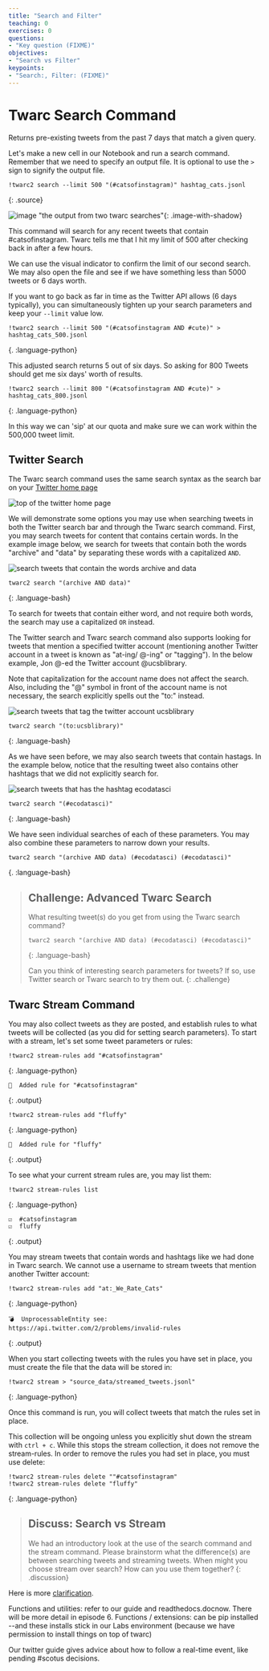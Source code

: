 ```yaml
---
title: "Search and Filter"
teaching: 0
exercises: 0
questions:
- "Key question (FIXME)"
objectives:
- "Search vs Filter"
keypoints:
- "Search:, Filter: (FIXME)"
---
```


# Twarc Search Command

Returns pre-existing tweets from the past 7 days that match a given query.

Let's make a new cell in our Notebook and run a search command. Remember that
we need to specify an output file. It is optional to use the `>` sign to signify the output file.

~~~
!twarc2 search --limit 500 "(#catsofinstagram)" hashtag_cats.jsonl
~~~
{: .source}

![image "the output from two twarc searches"](../fig/cats.png){: .image-with-shadow}

This command will search for any recent tweets that contain #catsofinstagram. Twarc tells me that I hit my limit of 500 after checking back in after a few hours.

We can use the visual indicator to confirm the limit of our second search. We may also open the file and see if we have something less than 5000 tweets or 6 days worth.

If you want to go back as far in time as the Twitter API allows (6 days typically),
you can simultaneously tighten up your search parameters and keep your `--limit` value low.

~~~
!twarc2 search --limit 500 "(#catsofinstagram AND #cute)" > hashtag_cats_500.jsonl
~~~
{. :language-python}

This adjusted search returns 5 out of six days. So asking for 800 Tweets should get me six days' worth of results.

~~~
!twarc2 search --limit 800 "(#catsofinstagram AND #cute)" > hashtag_cats_800.jsonl
~~~
{: .language-python}

In this way we can 'sip' at our quota and make sure we can work within the 500,000 tweet limit.

## Twitter Search

The Twarc search command uses the same search syntax as the search bar on your [Twitter home page](https://twitter.com/home)

![top of the twitter home page](../fig/twitter-search.png)

We will demonstrate some options you may use when searching tweets in both the Twitter search bar and through the Twarc search command. First, you may search tweets for content that contains certain words. In the example image below, we search for tweets that contain both the words "archive" and "data" by separating these words with a capitalized `AND`.

![search tweets that contain the words archive and data](../fig/twitter-search-words.png)

~~~
twarc2 search "(archive AND data)"
~~~
{: .language-bash}

To search for tweets that contain either word, and not require both words, the search may use a capitalized `OR` instead.

The Twitter search and Twarc search command also supports looking for tweets that mention a specified twitter account (mentioning another Twitter account in a tweet is known as "at-ing/ @-ing" or "tagging"). In the below example, Jon @-ed the Twitter account @ucsblibrary.

Note that capitalization for the account name does not affect the search.  Also, including the "@" symbol in front of the account name is not necessary, the search explicitly spells out the "to:" instead.

![search tweets that tag the twitter account ucsblibrary](../fig/twitter-search-at.png)

~~~
twarc2 search "(to:ucsblibrary)"
~~~
{: .language-bash}

As we have seen before, we may also search tweets that contain hastags. In the example below, notice that the resulting tweet also contains other hashtags that we did not explicitly search for.

![search tweets that has the hashtag ecodatasci](../fig/twitter-search-hashtag.png)

~~~
twarc2 search "(#ecodatasci)"
~~~
{: .language-bash}

We have seen individual searches of each of these parameters. You may also combine these parameters to narrow down your results.

~~~
twarc2 search "(archive AND data) (#ecodatasci) (#ecodatasci)"
~~~
{. :language-bash}

> ## Challenge: Advanced Twarc Search
>
> What resulting tweet(s) do you get from using the Twarc search command?
> ~~~
> twarc2 search "(archive AND data) (#ecodatasci) (#ecodatasci)"
> ~~~
> {: .language-bash}
>
> Can you think of interesting search parameters for tweets?  If so, use Twitter search
> or Twarc search to try them out.
{: .challenge}

## Twarc Stream Command

You may also collect tweets as they are posted, and establish rules to what tweets will be collected (as you did for setting search parameters). To start with a stream, let's set some tweet parameters or rules:

~~~
!twarc2 stream-rules add "#catsofinstagram"
~~~
{: .language-python}

~~~
🚀  Added rule for "#catsofinstagram"
~~~
{: .output}

~~~
!twarc2 stream-rules add "fluffy"
~~~
{: .language-python}

~~~
🚀  Added rule for "fluffy"
~~~
{: .output}

To see what your current stream rules are, you may list them:

~~~
!twarc2 stream-rules list
~~~
{: .language-python}

~~~
☑  #catsofinstagram
☑  fluffy
~~~
{: .output}

You may stream tweets that contain words and hashtags like we had done in Twarc search. We cannot use a username to stream tweets that mention another Twitter account:

~~~
!twarc2 stream-rules add "at:_We_Rate_Cats"
~~~
{: .language-python}

~~~
💣  UnprocessableEntity see: https://api.twitter.com/2/problems/invalid-rules
~~~
{: .output}

When you start collecting tweets with the rules you have set in place, you must create the file that the data will be stored in:

~~~
!twarc2 stream > "source_data/streamed_tweets.jsonl"
~~~
{: .language-python}

Once this command is run, you will collect tweets that match the rules set in place.

This collection will be ongoing unless you explicitly shut down the stream with `ctrl + c`. While this stops the stream collection, it does not remove the stream-rules. In order to remove the rules you had set in place, you must use delete:

~~~
!twarc2 stream-rules delete ""#catsofinstagram"
!twarc2 stream-rules delete "fluffy"
~~~
{: .language-python}

> ## Discuss: Search vs Stream
> We had an introductory look at the use of the search command and the stream command.
> Please brainstorm what the difference(s) are between searching tweets and streaming tweets.
> When might you choose stream over search? How can you use them together?
{: .discussion}

Here is more [clarification](https://scholarslab.github.io/learn-twarc/06-twarc-command-basics).

Functions and utilities: refer to our guide and readthedocs.docnow. There will be more detail in episode 6.
Functions / extensions: can be pip installed --and these installs stick in our Labs environment (because we
have permission to install things on top of twarc)

Our twitter guide gives advice about how to follow a real-time event, like pending #scotus decisions.
